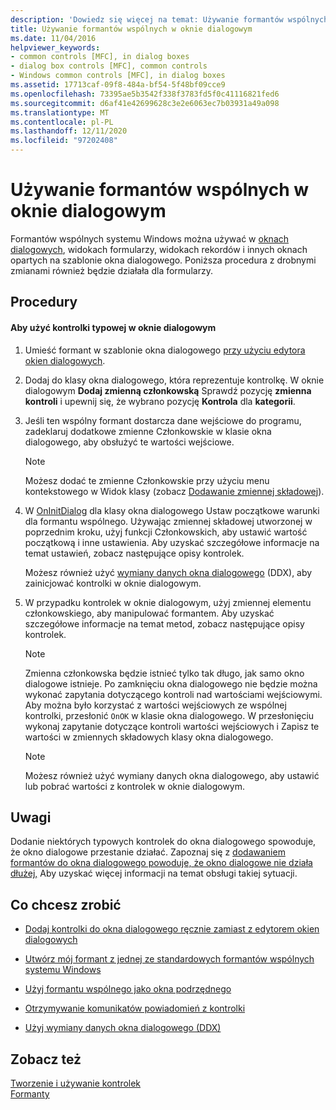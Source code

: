 ```yaml
---
description: 'Dowiedz się więcej na temat: Używanie formantów wspólnych w oknie dialogowym'
title: Używanie formantów wspólnych w oknie dialogowym
ms.date: 11/04/2016
helpviewer_keywords:
- common controls [MFC], in dialog boxes
- dialog box controls [MFC], common controls
- Windows common controls [MFC], in dialog boxes
ms.assetid: 17713caf-09f8-484a-bf54-5f48bf09cce9
ms.openlocfilehash: 73395ae5b3542f338f3783fd5f0c41116821fed6
ms.sourcegitcommit: d6af41e42699628c3e2e6063ec7b03931a49a098
ms.translationtype: MT
ms.contentlocale: pl-PL
ms.lasthandoff: 12/11/2020
ms.locfileid: "97202408"
---
```

# <a name="using-common-controls-in-a-dialog-box"></a>Używanie formantów wspólnych w oknie dialogowym

Formantów wspólnych systemu Windows można używać w [oknach dialogowych](../mfc/dialog-boxes.md), widokach formularzy, widokach rekordów i innych oknach opartych na szablonie okna dialogowego. Poniższa procedura z drobnymi zmianami również będzie działała dla formularzy.

## <a name="procedures"></a>Procedury

#### <a name="to-use-a-common-control-in-a-dialog-box"></a>Aby użyć kontrolki typowej w oknie dialogowym

1. Umieść formant w szablonie okna dialogowego [przy użyciu edytora okien dialogowych](../mfc/using-the-dialog-editor-to-add-controls.md).

1. Dodaj do klasy okna dialogowego, która reprezentuje kontrolkę. W oknie dialogowym **Dodaj zmienną członkowską** Sprawdź pozycję **zmienna kontroli** i upewnij się, że wybrano pozycję **Kontrola** dla **kategorii**.

1. Jeśli ten wspólny formant dostarcza dane wejściowe do programu, zadeklaruj dodatkowe zmienne Członkowskie w klasie okna dialogowego, aby obsłużyć te wartości wejściowe.

    > [!NOTE]
    >  Możesz dodać te zmienne Członkowskie przy użyciu menu kontekstowego w Widok klasy (zobacz [Dodawanie zmiennej składowej](../ide/adding-a-member-variable-visual-cpp.md)).

1. W [OnInitDialog](../mfc/reference/cdialog-class.md#oninitdialog) dla klasy okna dialogowego Ustaw początkowe warunki dla formantu wspólnego. Używając zmiennej składowej utworzonej w poprzednim kroku, użyj funkcji Członkowskich, aby ustawić wartość początkową i inne ustawienia. Aby uzyskać szczegółowe informacje na temat ustawień, zobacz następujące opisy kontrolek.

   Możesz również użyć [wymiany danych okna dialogowego](../mfc/dialog-data-exchange-and-validation.md) (DDX), aby zainicjować kontrolki w oknie dialogowym.

1. W przypadku kontrolek w oknie dialogowym, użyj zmiennej elementu członkowskiego, aby manipulować formantem. Aby uzyskać szczegółowe informacje na temat metod, zobacz następujące opisy kontrolek.

    > [!NOTE]
    >  Zmienna członkowska będzie istnieć tylko tak długo, jak samo okno dialogowe istnieje. Po zamknięciu okna dialogowego nie będzie można wykonać zapytania dotyczącego kontroli nad wartościami wejściowymi. Aby można było korzystać z wartości wejściowych ze wspólnej kontrolki, przesłonić `OnOK` w klasie okna dialogowego. W przesłonięciu wykonaj zapytanie dotyczące kontroli wartości wejściowych i Zapisz te wartości w zmiennych składowych klasy okna dialogowego.

    > [!NOTE]
    >  Możesz również użyć wymiany danych okna dialogowego, aby ustawić lub pobrać wartości z kontrolek w oknie dialogowym.

## <a name="remarks"></a>Uwagi

Dodanie niektórych typowych kontrolek do okna dialogowego spowoduje, że okno dialogowe przestanie działać. Zapoznaj się z [dodawaniem formantów do okna dialogowego powoduje, że okno dialogowe nie działa dłużej,](../windows/adding-editing-or-deleting-controls.md) Aby uzyskać więcej informacji na temat obsługi takiej sytuacji.

## <a name="what-do-you-want-to-do"></a>Co chcesz zrobić

- [Dodaj kontrolki do okna dialogowego ręcznie zamiast z edytorem okien dialogowych](../mfc/adding-controls-by-hand.md)

- [Utwórz mój formant z jednej ze standardowych formantów wspólnych systemu Windows](../mfc/deriving-controls-from-a-standard-control.md)

- [Użyj formantu wspólnego jako okna podrzędnego](../mfc/using-a-common-control-as-a-child-window.md)

- [Otrzymywanie komunikatów powiadomień z kontrolki](../mfc/receiving-notification-from-common-controls.md)

- [Użyj wymiany danych okna dialogowego (DDX)](../mfc/dialog-data-exchange-and-validation.md)

## <a name="see-also"></a>Zobacz też

[Tworzenie i używanie kontrolek](../mfc/making-and-using-controls.md)<br/>
[Formanty](../mfc/controls-mfc.md)
